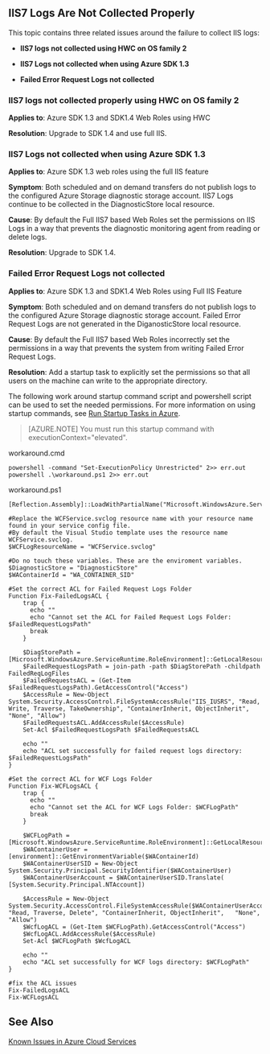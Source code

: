 <properties 
   pageTitle="IIS7 Logs Are Not Collected Properly"
   description=""
   services="cloud-services"
   documentationCenter=""
   authors="Thraka"
   manager="timlt"
   editor=""/>
<tags 
   ms.service="cloud-services"
   ms.devlang="na"
   ms.topic="article"
   ms.tgt_pltfrm="na"
   ms.workload="tbd"
   ms.date="05/12/2015"
   ms.author="adegeo" />

## IIS7 Logs Are Not Collected Properly

This topic contains three related issues around the failure to collect IIS logs:

- **IIS7 logs not collected using HWC on OS family 2**

- **IIS7 Logs not collected when using Azure SDK 1.3**

- **Failed Error Request Logs not collected**

### IIS7 logs not collected properly using HWC on OS family 2

**Applies to**: Azure SDK 1.3 and SDK1.4 Web Roles using HWC

**Resolution**: Upgrade to SDK 1.4 and use full IIS.

### IIS7 Logs not collected when using Azure SDK 1.3

**Applies to**: Azure SDK 1.3 web roles using the full IIS feature

**Symptom**: Both scheduled and on demand transfers do not publish logs to the configured Azure Storage diagnostic storage account. IIS7 Logs continue to be collected in the DiagnosticStore local resource.

**Cause**: By default the Full IIS7 based Web Roles set the permissions on IIS Logs in a way that prevents the diagnostic monitoring agent from reading or delete logs.

**Resolution**: Upgrade to SDK 1.4.

### Failed Error Request Logs not collected

**Applies to**: Azure SDK 1.3 and SDK1.4 Web Roles using Full IIS Feature

**Symptom**: Both scheduled and on demand transfers do not publish logs to the configured Azure Storage diagnostic storage account. Failed Error Request Logs are not generated in the DiganosticStore local resource.

**Cause**: By default the Full IIS7 based Web Roles incorrectly set the permissions in a way that prevents the system from writing Failed Error Request Logs.

**Resolution**: Add a startup task to explicitly set the permissions so that all users on the machine can write to the appropriate directory.

The following work around startup command script and powershell script can be used to set the needed permissions. For more information on using startup commands, see [Run Startup Tasks in Azure](https://msdn.microsoft.com/library/hh180155).

>[AZURE.NOTE] You must run this startup command with executionContext="elevated".

workaround.cmd

	powershell -command "Set-ExecutionPolicy Unrestricted" 2>> err.out  
	powershell .\workaround.ps1 2>> err.out

workaround.ps1

	[Reflection.Assembly]::LoadWithPartialName("Microsoft.WindowsAzure.ServiceRuntime") 
	
	#Replace the WCFService.svclog resource name with your resource name found in your service config file.
	#By default the Visual Studio template uses the resource name WCFService.svclog.
	$WCFLogResourceName = "WCFService.svclog"
	
	#Do no touch these variables. These are the enviroment variables.
	$DiagnosticStore = "DiagnosticStore"
	$WAContainerId = "WA_CONTAINER_SID"
	
	#Set the correct ACL for Failed Request Logs Folder
	Function Fix-FailedLogsACL {
	    trap { 
	      echo ""
	      echo "Cannot set the ACL for Failed Request Logs Folder: $FailedRequestLogsPath"
	      break 
	    }
	
	    $DiagStorePath = [Microsoft.WindowsAzure.ServiceRuntime.RoleEnvironment]::GetLocalResource($DiagnosticStore).RootPath
	    $FailedRequestLogsPath = join-path -path $DiagStorePath -childpath FailedReqLogFiles
	    $FailedRequestsACL = (Get-Item $FailedRequestLogsPath).GetAccessControl("Access")
	    $AccessRule = New-Object System.Security.AccessControl.FileSystemAccessRule("IIS_IUSRS", "Read, Write, Traverse, TakeOwnership", "ContainerInherit, ObjectInherit",   "None", "Allow")
	    $FailedRequestsACL.AddAccessRule($AccessRule)
	    Set-Acl $FailedRequestLogsPath $FailedRequestsACL
	        
	    echo ""
	    echo "ACL set successfully for failed request logs directory:  $FailedRequestLogsPath"
	}
	
	#Set the correct ACL for WCF Logs Folder
	Function Fix-WCFLogsACL {
	    trap {      
	      echo ""
	      echo "Cannot set the ACL for WCF Logs Folder: $WCFLogPath"
	      break 
	    }
	    
	    $WCFLogPath = [Microsoft.WindowsAzure.ServiceRuntime.RoleEnvironment]::GetLocalResource($WCFLogResourceName).RootPath
	    $WAContainerUser = [environment]::GetEnvironmentVariable($WAContainerId)
	    $WAContainerUserSID = New-Object System.Security.Principal.SecurityIdentifier($WAContainerUser)
	    $WAContainerUserAccount = $WAContainerUserSID.Translate( [System.Security.Principal.NTAccount])
	
	    $AccessRule = New-Object System.Security.AccessControl.FileSystemAccessRule($WAContainerUserAccount.Value, "Read, Traverse, Delete", "ContainerInherit, ObjectInherit",   "None", "Allow")
	    $WcfLogACL = (Get-Item $WCFLogPath).GetAccessControl("Access")    
	    $WcfLogACL.AddAccessRule($AccessRule)
	    Set-Acl $WCFLogPath $WcfLogACL     
	    
	    echo ""
	    echo "ACL set successfully for WCF logs directory: $WCFLogPath" 
	}
	
	#fix the ACL issues
	Fix-FailedLogsACL
	Fix-WCFLogsACL

## See Also

[Known Issues in Azure Cloud Services](https://msdn.microsoft.com/library/gg508668)

